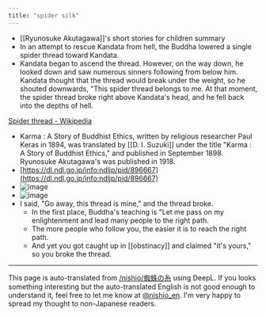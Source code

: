 ```yaml
---
title: "spider silk"
---
```


- [[Ryunosuke Akutagawa]]'s short stories for children
summary
- In an attempt to rescue Kandata from hell, the Buddha lowered a single spider thread toward Kandata.
- Kandata began to ascend the thread. However, on the way down, he looked down and saw numerous sinners following from below him. Kandata thought that the thread would break under the weight, so he shouted downwards, "This spider thread belongs to me. At that moment, the spider thread broke right above Kandata's head, and he fell back into the depths of hell.

[Spider thread - Wikipedia](https://ja.m.wikipedia.org/wiki/蜘蛛の糸)
- Karma : A Story of Buddhist Ethics, written by religious researcher Paul Keras in 1894, was translated by [[D. I. Suzuki]] under the title "Karma : A Story of Buddhist Ethics," and published in September 1898. Ryunosuke Akutagawa's was published in 1918.
- [https://dl.ndl.go.jp/info:ndljp/pid/896667](https://dl.ndl.go.jp/info:ndljp/pid/896667)
- ![image](https://gyazo.com/13493a8e082e0f7923006b7ab83e267d/thumb/1000)
- ![image](https://gyazo.com/270226021e9a4bdb0213bfaf180957d9/thumb/1000)
- I said, "Go away, this thread is mine," and the thread broke.
    - In the first place, Buddha's teaching is "Let me pass on my enlightenment and lead many people to the right path.
    - The more people who follow you, the easier it is to reach the right path.
    - And yet you got caught up in [[obstinacy]] and claimed "it's yours," so you broke the thread.

---
This page is auto-translated from [/nishio/蜘蛛の糸](https://scrapbox.io/nishio/蜘蛛の糸) using DeepL. If you looks something interesting but the auto-translated English is not good enough to understand it, feel free to let me know at [@nishio_en](https://twitter.com/nishio_en). I'm very happy to spread my thought to non-Japanese readers.